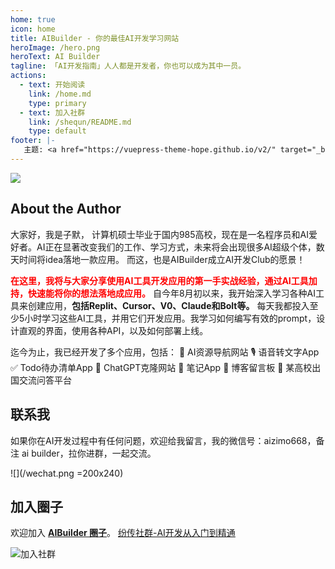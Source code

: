 ```yaml
---
home: true
icon: home
title: AIBuilder - 你的最佳AI开发学习网站
heroImage: /hero.png
heroText: AI Builder
tagline: 「AI开发指南」人人都是开发者，你也可以成为其中一员。
actions:
  - text: 开始阅读
    link: /home.md
    type: primary
  - text: 加入社群
    link: /shequn/README.md
    type: default
footer: |-
   主题: <a href="https://vuepress-theme-hope.github.io/v2/" target="_blank">VuePress Theme Hope</a>
---
```


![](/learn-build-faster-svg.svg)
## About the Author
大家好，我是子默， 计算机硕士毕业于国内985高校，现在是一名程序员和AI爱好者。AI正在显著改变我们的工作、学习方式，未来将会出现很多AI超级个体，数天时间将idea落地一款应用。 而这，也是AIBuilder成立AI开发Club的愿景！

**<font color="red">在这里，我将与大家分享使用AI工具开发应用的第一手实战经验，通过AI工具加持，快速能将你的想法落地成应用。</font>** 自今年8月初以来，我开始深入学习各种AI工具来创建应用，**包括Replit、Cursor、V0、Claude和Bolt等。** 每天我都投入至少5小时学习这些AI工具，并用它们开发应用。我学习如何编写有效的prompt，设计直观的界面，使用各种API，以及如何部署上线。

迄今为止，我已经开发了多个应用，包括：
🧭 AI资源导航网站
🎙️ 语音转文字App
✅ Todo待办清单App
🤖 ChatGPT克隆网站
📝 笔记App
💬 博客留言板
🏫 某高校出国交流问答平台

## 联系我
如果你在AI开发过程中有任何问题，欢迎给我留言，我的微信号：aizimo668，备注 ai builder，拉你进群，一起交流。

![](/wechat.png =200x240)

## 加入圈子
欢迎加入 **[AIBuilder 圈子](../shequn/README.md)**。
[纷传社群-AI开发从入门到精通](https://pc.fenchuan8.com/#/index?forum=93192)

![加入社群](/QR.png )